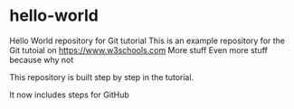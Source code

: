 # hello-world
Hello World repository for Git tutorial
This is an example repository for the Git tutoial on https://www.w3schools.com
More stuff
Even more stuff because why not

This repository is built step by step in the tutorial.

It now includes steps for GitHub
